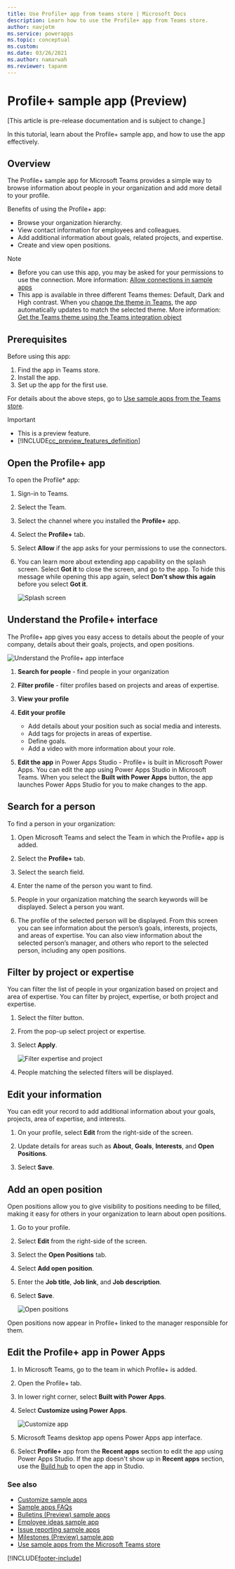 ```yaml
---
title: Use Profile+ app from teams store | Microsoft Docs
description: Learn how to use the Profile+ app from Teams store.
author: navjotm
ms.service: powerapps
ms.topic: conceptual
ms.custom: 
ms.date: 03/26/2021
ms.author: namarwah
ms.reviewer: tapanm
---
```


# Profile+ sample app (Preview)

[This article is pre-release documentation and is subject to change.]

In this tutorial, learn about the Profile+ sample app, and how to use the app effectively.

## Overview

The Profile+ sample app for Microsoft Teams provides a simple way to browse information about people in your organization and add more detail to your profile.

Benefits of using the Profile+ app:

- Browse your organization hierarchy.
- View contact information for employees and colleagues.
- Add additional information about goals, related projects, and expertise.
- Create and view open positions.

> [!NOTE]
> - Before you can use this app, you may be asked for your permissions to use the connection. More information: [Allow connections in sample apps](use-sample-apps-from-teams-store.md#step-1---allow-connections)
> - This app is available in three different Teams themes: Default, Dark and High contrast. When you [change the theme in Teams](https://support.microsoft.com/en-us/office/change-settings-in-teams-b506e8f1-1a96-4cf1-8c6b-b6ed4f424bc7), the app automatically updates to match the selected theme. More information: [Get the Teams theme using the Teams integration object](use-teams-integration-object.md#get-the-teams-theme)

## Prerequisites

Before using this app:

1. Find the app in Teams store.
2. Install the app.
3. Set up the app for the first use.

For details about the above steps, go to [Use sample apps from the Teams store](use-sample-apps-from-teams-store.md).

> [!IMPORTANT]
> - This is a preview feature.
> - [!INCLUDE[cc_preview_features_definition](../includes/cc-preview-features-definition.md)]

## Open the Profile+ app

To open the Profile* app:

1. Sign-in to Teams.

1. Select the Team.

1. Select the channel where you installed the **Profile+** app.

1. Select the **Profile+** tab.

1. Select **Allow** if the app asks for your permissions to use the connectors.

1. You can learn more about extending app capability on the splash screen. Select **Got it** to close the screen, and go to the app. To hide this message while opening this app again, select **Don't show this again** before you select **Got it**.

    ![Splash screen](media/profile-app/splash.png "Splash screen")

## Understand the Profile+ interface

The Profile+ app gives you easy access to details about the people of your company, details about their goals, projects, and open positions.

![Understand the Profile+ app interface](media/profile-app/sample-profile-app.png "Understand the Profile+ app interface")

1. **Search for people** - find people in your organization

1. **Filter profile** - filter profiles based on projects and areas of expertise.

1. **View your profile**

1. **Edit your profile**

    - Add details about your position such as social media and interests.
    - Add tags for projects in areas of expertise.
    - Define goals.
    - Add a video with more information about your role.

1. **Edit the app** in Power Apps Studio - Profile+ is built in Microsoft Power Apps. You can edit the app using Power Apps Studio in Microsoft Teams. When you select the **Built with Power Apps** button, the app launches Power Apps Studio for you to make changes to the app.

## Search for a person

To find a person in your organization:

1. Open Microsoft Teams and select the Team in which the Profile+ app is added.

1. Select the **Profile+** tab.

1. Select the search field.

1. Enter the name of the person you want to find.

1. People in your organization matching the search keywords will be displayed. Select a person you want.

1. The profile of the selected person will be displayed. From this screen you can see information about the person’s goals, interests, projects, and areas of expertise. You can also view information about the selected person’s manager, and others who report to the selected person, including any open positions.

## Filter by project or expertise

You can filter the list of people in your organization based on project and area of expertise. You can filter by project, expertise, or both project and expertise.

1. Select the filter button.

1. From the pop-up select project or expertise.

1. Select **Apply**.

    ![Filter expertise and project](media/profile-app/filter.png "Filter expertise and project")

1. People matching the selected filters will be displayed.

## Edit your information

You can edit your record to add additional information about your goals, projects, area of expertise, and interests.

1. On your profile, select **Edit** from the right-side of the screen.

1. Update details for areas such as **About**, **Goals**, **Interests**, and **Open Positions**.

1. Select **Save**.

## Add an open position

Open positions allow you to give visibility to positions needing to be filled, making it easy for others in your organization to learn about open positions.

1. Go to your profile.

1. Select **Edit** from the right-side of the screen.

1. Select the **Open Positions** tab.

1. Select **Add open position**.

1. Enter the **Job title**, **Job link**, and **Job description**.

1. Select **Save**.

    ![Open positions](media/profile-app/open-positions.png "Open positions")

Open positions now appear in Profile+ linked to the manager responsible for them.

## Edit the Profile+ app in Power Apps

1. In Microsoft Teams, go to the team in which Profile+ is added.

1. Open the Profile+ tab.

1. In lower right corner, select **Built with Power Apps**.

1. Select **Customize using Power Apps**.

    ![Customize app](media/profile-app/customize-app.png "Customize app")

1. Microsoft Teams desktop app opens Power Apps app interface.

1. Select **Profile+** app from the **Recent apps** section to edit the app using Power Apps Studio. If the app doesn't show up in **Recent apps** section, use the [Build hub](overview-of-the-power-apps-app.md#build-hub) to open the app in Studio.

### See also

- [Customize sample apps](customize-sample-apps.md)
- [Sample apps FAQs](sample-apps-faqs.md)
- [Bulletins (Preview) sample apps](bulletins.md)
- [Employee ideas sample app](employee-ideas.md)  
- [Issue reporting sample apps](issue-reporting.md)
- [Milestones (Preview) sample app](milestones.md)
- [Use sample apps from the Microsoft Teams store](use-sample-apps-from-teams-store.md)

[!INCLUDE[footer-include](../includes/footer-banner.md)]

